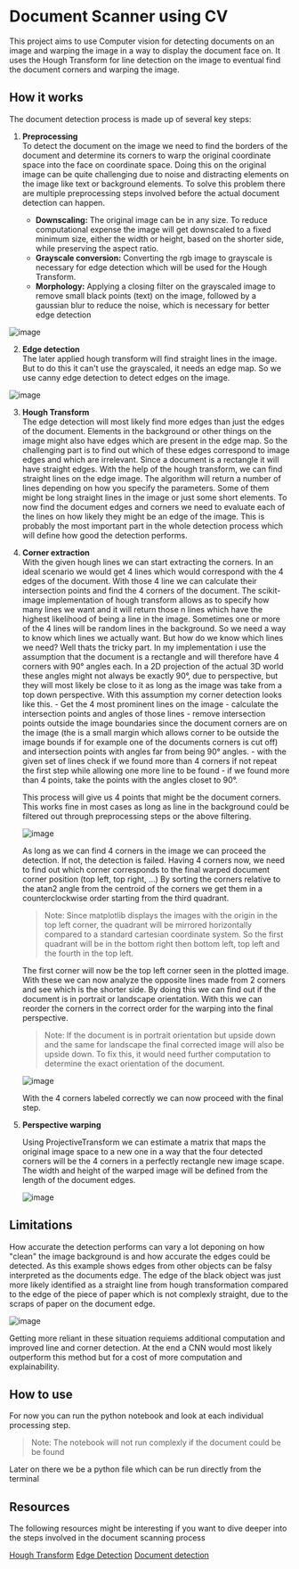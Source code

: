 # Document Scanner using CV

This project aims to use Computer vision for detecting documents on an image and warping the image in a way to display the document face on. It uses the Hough Transform for line detection on the image to eventual find the document corners and warping the image.

## How it works

The document detection process is made up of several key steps:

1.  **Preprocessing**  
    To detect the document on the image we need to find the borders of the document and determine its corners to warp the original coordinate space into the face on coordinate space. Doing this on the original image can be quite challenging due to noise and distracting elements on the image like text or background elements. To solve this problem there are multiple preprocessing steps involved before the actual document detection can happen.

    - **Downscaling:**
    The original image can be in any size.
    To reduce computational expense the image will get downscaled to a fixed minimum size, either the width or height, based on the shorter side, while preserving the aspect ratio. 
    - **Grayscale conversion:**
    Converting the rgb image to grayscale is necessary for edge detection which will be used for the Hough Transform. 
    - **Morphology:**
    Applying a closing filter on the grayscaled image to remove small black points (text) on the image,
    followed by a gaussian blur to reduce the noise, which is necessary for better edge detection

![image](images/documentation/example_preprocessed.png)

2. **Edge detection**  
    The later applied hough transform will find straight lines in the image. But to do this it can't use the grayscaled, it needs an edge map. So we use canny edge detection to detect edges on the image.

![image](images/documentation/example_edgemap.png)

3. **Hough Transform**  
    The edge detection will most likely find more edges than just the edges of the document. Elements in the background or other things on the image might also have edges which are present in the edge map.
    So the challenging part is to find out which of these edges correspond to image edges and which are irrelevant.
    Since a document is a rectangle it will have straight edges.
    With the help of the hough transform, we can find straight lines on the edge image.
    The algorithm will return a number of lines depending on how you specify the parameters. Some of them might be long straight lines in the image or just some short elements. To now find the document edges and corners we need to evaluate each of the lines on how likely they might be an edge of the image. This is probably the most important part in the whole detection process which will define how good the detection performs.

4. **Corner extraction**  
    With the given hough lines we can start extracting the corners. In an ideal scenario we would get 4 lines which would correspond with the 4 edges of the document.
    With those 4 line we can calculate their intersection points and find the 4 corners of the document.
    The scikit-image implementation of hough transform allows as to specify how many lines we want and it will return those n lines which have the highest likelihood of being a line in the image.
    Sometimes one or more of the 4 lines will be random lines in the background. So we need a way to know which lines we actually want.
    But how do we know which lines we need? Well thats the tricky part. In my implementation i use the assumption that the document is a rectangle and will therefore have 4 corners with 90° angles each. In a 2D projection of the actual 3D world these angles might not always be exactly 90°, due to perspective, but they will most likely be close to it as long as the image was take from a top down perspective. With this assumption my corner detection looks like this. - Get the 4 most prominent lines on the image - calculate the intersection points and angles of those lines - remove intersection points outside the image boundaries since the document corners are on the image (the is a small margin which allows corner to be outside the image bounds if for example one of the documents corners is cut off) and intersection points with angles far from being 90° angles. - with the given set of lines check if we found more than 4 corners if not repeat the first step while allowing one more line to be found - if we found more than 4 points, take the points with the angles closet to 90°.

    This process will give us 4 points that might be the document corners. This works fine in most cases as long as line in the background could be filtered out through preprocessing steps or the above filtering.

    ![image](images/documentation/example_lines_and_corners.png)

    As long as we can find 4 corners in the image we can proceed the detection. If not, the detection is failed.
    Having 4 corners now, we need to find out which corner corresponds to the final warped document corner position (top left, top right, ...)
    By sorting the corners relative to the atan2 angle from the centroid of the corners we get them in a counterclockwise order starting from the third quadrant.
    > Note: Since matplotlib displays the images with the origin in the top left corner, the quadrant will be mirrored horizontally compared to a standard cartesian coordinate system.
    > So the first quadrant will be in the bottom right then bottom left, top left and the fourth in the top left.

    The first corner will now be the top left corner seen in the plotted image. With these we can now analyze the opposite lines made from 2 corners and see which is the shorter side. By doing this we can find out if the document is in portrait or landscape orientation. With this we can reorder the corners in the correct order for the warping into the final perspective.

    > Note: If the document is in portrait orientation but upside down and the same for landscape the final corrected image will also be upside down.
    > To fix this, it would need further computation to determine the exact orientation of the document.

    ![image](images/documentation/example_detected_corners.png)

    With the 4 corners labeled correctly we can now proceed with the final step.

5. **Perspective warping**

    Using ProjectiveTransform we can estimate a matrix that maps the original image space to a new one in a way that the four detected corners will be the 4 corners in a perfectly rectangle new image scape. The width and height of the warped image will be defined from the length of the document edges.

    ![image](images/documentation/example_warped_image.png)

## Limitations

How accurate the detection performs can vary a lot deponing on how "clean" the image background is and how accurate the edges could be detected.
As this example shows edges from other objects can be falsy interpreted as the documents edge. The edge of the black object was just more likely identified as a straight line from hough transformation compared to the edge of the piece of paper which is not complexly straight, due to the scraps of paper on the document edge.

![image](images/documentation/example_false_edge_detection.png)

Getting more reliant in these situation requiems additional computation and improved line and corner detection. 
At the end a CNN would most likely outperform this method but for a cost of more computation and explainability.

## How to use

For now you can run the python notebook and look at each individual processing step.
> Note: The notebook will not run complexly if the document could be be found

Later on there we be a python file which can be run directly from the terminal

## Resources

The following resources might be interesting if you want to dive deeper into the steps involved in the document scanning process

[Hough Transform](https://en.wikipedia.org/wiki/Hough_transform)
[Edge Detection](https://en.wikipedia.org/wiki/Edge_detection)
[Document detection](https://oezeb.github.io/hough-transform/)
